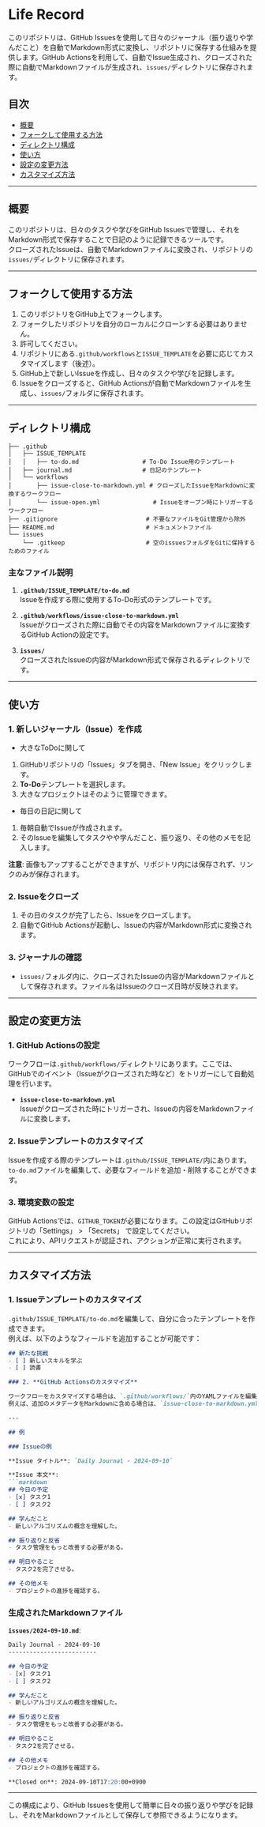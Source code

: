 # Life Record

このリポジトリは、GitHub Issuesを使用して日々のジャーナル（振り返りや学んだこと）を自動でMarkdown形式に変換し、リポジトリに保存する仕組みを提供します。GitHub Actionsを利用して、自動でIssue生成され、クローズされた際に自動でMarkdownファイルが生成され、`issues/`ディレクトリに保存されます。

## 目次
- [概要](#概要)
- [フォークして使用する方法](#フォークして使用する方法)
- [ディレクトリ構成](#ディレクトリ構成)
- [使い方](#使い方)
- [設定の変更方法](#設定の変更方法)
- [カスタマイズ方法](#カスタマイズ方法)

---

## 概要

このリポジトリは、日々のタスクや学びをGitHub Issuesで管理し、それをMarkdown形式で保存することで日記のように記録できるツールです。  
クローズされたIssueは、自動でMarkdownファイルに変換され、リポジトリの`issues/`ディレクトリに保存されます。

---

## フォークして使用する方法

1. このリポジトリをGitHub上でフォークします。
2. フォークしたリポジトリを自分のローカルにクローンする必要はありません。
3. 許可してください。
4. リポジトリにある`.github/workflows`と`ISSUE_TEMPLATE`を必要に応じてカスタマイズします（後述）。
5. GitHub上で新しいIssueを作成し、日々のタスクや学びを記録します。
6. Issueをクローズすると、GitHub Actionsが自動でMarkdownファイルを生成し、`issues/`フォルダに保存されます。

---

## ディレクトリ構成

```
├── .github
│   ├── ISSUE_TEMPLATE
│   │   ├── to-do.md                  # To-Do Issue用のテンプレート
│   ├── journal.md                    # 日記のテンプレート
│   └── workflows
│       ├── issue-close-to-markdown.yml # クローズしたIssueをMarkdownに変換するワークフロー
│       └── issue-open.yml               # Issueをオープン時にトリガーするワークフロー
├── .gitignore                         # 不要なファイルをGit管理から除外
├── README.md                          # ドキュメントファイル
└── issues
    └── .gitkeep                       # 空のissuesフォルダをGitに保持するためのファイル
```

### 主なファイル説明

1. **`.github/ISSUE_TEMPLATE/to-do.md`**  
   Issueを作成する際に使用するTo-Do形式のテンプレートです。
   
2. **`.github/workflows/issue-close-to-markdown.yml`**  
   Issueがクローズされた際に自動でその内容をMarkdownファイルに変換するGitHub Actionの設定です。

3. **`issues/`**  
   クローズされたIssueの内容がMarkdown形式で保存されるディレクトリです。

---

## 使い方

### 1. **新しいジャーナル（Issue）を作成**

- 大きなToDoに関して
1. GitHubリポジトリの「Issues」タブを開き、「New Issue」をクリックします。
2. **To-Do**テンプレートを選択します。
3. 大きなプロジェクトはそのように管理できます。

- 毎日の日記に関して
1. 毎朝自動でIssueが作成されます。
2. そのIssueを編集してタスクやや学んだこと、振り返り、その他のメモを記入します。

**注意**: 画像もアップすることができますが、リポジトリ内には保存されず、リンクのみが保存されます。

### 2. **Issueをクローズ**

1. その日のタスクが完了したら、Issueをクローズします。
2. 自動でGitHub Actionsが起動し、Issueの内容がMarkdown形式に変換されます。

### 3. **ジャーナルの確認**

- `issues/`フォルダ内に、クローズされたIssueの内容がMarkdownファイルとして保存されます。ファイル名はIssueのクローズ日時が反映されます。

---

## 設定の変更方法

### 1. **GitHub Actionsの設定**

ワークフローは`.github/workflows/`ディレクトリにあります。ここでは、GitHubでのイベント（Issueがクローズされた時など）をトリガーにして自動処理を行います。

- **`issue-close-to-markdown.yml`**  
  Issueがクローズされた時にトリガーされ、Issueの内容をMarkdownファイルに変換します。

### 2. **Issueテンプレートのカスタマイズ**

Issueを作成する際のテンプレートは`.github/ISSUE_TEMPLATE/`内にあります。  
`to-do.md`ファイルを編集して、必要なフィールドを追加・削除することができます。

### 3. **環境変数の設定**

GitHub Actionsでは、`GITHUB_TOKEN`が必要になります。この設定はGitHubリポジトリの「Settings」 > 「Secrets」 で設定してください。  
これにより、APIリクエストが認証され、アクションが正常に実行されます。

---

## カスタマイズ方法

### 1. **Issueテンプレートのカスタマイズ**

`.github/ISSUE_TEMPLATE/to-do.md`を編集して、自分に合ったテンプレートを作成できます。  
例えば、以下のようなフィールドを追加することが可能です：

```markdown
## 新たな挑戦
- [ ] 新しいスキルを学ぶ
- [ ] 読書

### 2. **GitHub Actionsのカスタマイズ**

ワークフローをカスタマイズする場合は、`.github/workflows/`内のYAMLファイルを編集します。  
例えば、追加のメタデータをMarkdownに含める場合は、`issue-close-to-markdown.yml`を編集し、`Create markdown file`ステップを修正してください。

---

## 例

### Issueの例

**Issue タイトル**: `Daily Journal - 2024-09-10`

**Issue 本文**:
```markdown
## 今日の予定
- [x] タスク1
- [ ] タスク2

## 学んだこと
- 新しいアルゴリズムの概念を理解した。

## 振り返りと反省
- タスク管理をもっと改善する必要がある。

## 明日やること
- タスク2を完了させる。

## その他メモ
- プロジェクトの進捗を確認する。
```

### 生成されたMarkdownファイル

**`issues/2024-09-10.md`**:
```markdown
Daily Journal - 2024-09-10
-------------------------

## 今日の予定
- [x] タスク1
- [ ] タスク2

## 学んだこと
- 新しいアルゴリズムの概念を理解した。

## 振り返りと反省
- タスク管理をもっと改善する必要がある。

## 明日やること
- タスク2を完了させる。

## その他メモ
- プロジェクトの進捗を確認する。

**Closed on**: 2024-09-10T17:20:00+0900
```

---

この構成により、GitHub Issuesを使用して簡単に日々の振り返りや学びを記録し、それをMarkdownファイルとして保存して参照できるようになります。
